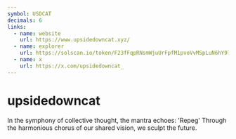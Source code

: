```yaml
---
symbol: USDCAT
decimals: 6
links:
  - name: website
    url: https://www.upsidedowncat.xyz/
  - name: explorer
    url: https://solscan.io/token/F23fFqpRNsmWjuUrFpfM1pvoVvMSpLuN6hY978Y1JXLt
  - name: x
    url: https://x.com/upsidedowncat_
---
```


# upsidedowncat

In the symphony of collective thought, the mantra echoes: 'Repeg' Through the harmonious chorus of our shared vision, we sculpt the future.
